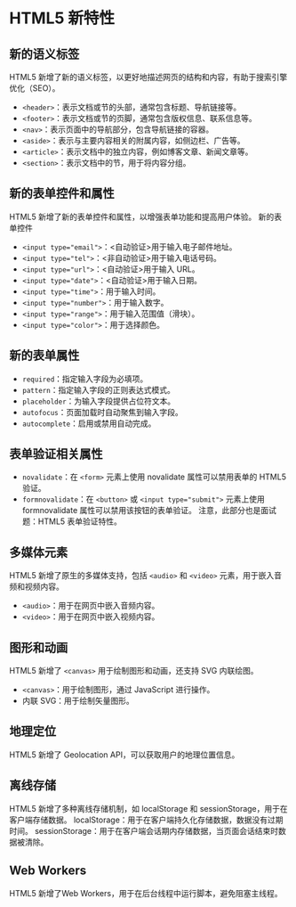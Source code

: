 # HTML5 新特性

## 新的语义标签

HTML5 新增了新的语义标签，以更好地描述网页的结构和内容，有助于搜索引擎优化（SEO）。

* `<header>`：表示文档或节的头部，通常包含标题、导航链接等。
* `<footer>`：表示文档或节的页脚，通常包含版权信息、联系信息等。
* `<nav>`：表示页面中的导航部分，包含导航链接的容器。
* `<aside>`：表示与主要内容相关的附属内容，如侧边栏、广告等。
* `<article>`：表示文档中的独立内容，例如博客文章、新闻文章等。
* `<section>`：表示文档中的节，用于将内容分组。

## 新的表单控件和属性

HTML5 新增了新的表单控件和属性，以增强表单功能和提高用户体验。
新的表单控件

* `<input type="email">`：<自动验证>用于输入电子邮件地址。
* `<input type="tel">`：<非自动验证>用于输入电话号码。
* `<input type="url">`：<自动验证>用于输入 URL。
* `<input type="date">`：<自动验证>用于输入日期。
* `<input type="time">`：用于输入时间。
* `<input type="number">`：用于输入数字。
* `<input type="range">`：用于输入范围值（滑块）。
* `<input type="color">`：用于选择颜色。

## 新的表单属性

* `required`：指定输入字段为必填项。
* `pattern`：指定输入字段的正则表达式模式。
* `placeholder`：为输入字段提供占位符文本。
* `autofocus`：页面加载时自动聚焦到输入字段。
* `autocomplete`：启用或禁用自动完成。

## 表单验证相关属性

* `novalidate`：在 `<form>` 元素上使用 novalidate 属性可以禁用表单的 HTML5 验证。
* `formnovalidate`：在 `<button>` 或 `<input type="submit">` 元素上使用 formnovalidate 属性可以禁用该按钮的表单验证。
注意，此部分也是面试题：HTML5 表单验证特性。

## 多媒体元素

HTML5 新增了原生的多媒体支持，包括 `<audio>` 和 `<video>` 元素，用于嵌入音频和视频内容。
* `<audio>`：用于在网页中嵌入音频内容。
* `<video>`：用于在网页中嵌入视频内容。

## 图形和动画
HTML5 新增了 `<canvas>` 用于绘制图形和动画，还支持 SVG 内联绘图。
* `<canvas>`：用于绘制图形，通过 JavaScript 进行操作。
* 内联 SVG：用于绘制矢量图形。

## 地理定位

HTML5 新增了 Geolocation API，可以获取用户的地理位置信息。

## 离线存储

HTML5 新增了多种离线存储机制，如 localStorage 和 sessionStorage，用于在客户端存储数据。
localStorage：用于在客户端持久化存储数据，数据没有过期时间。
sessionStorage：用于在客户端会话期内存储数据，当页面会话结束时数据被清除。

## Web Workers
HTML5 新增了Web Workers，用于在后台线程中运行脚本，避免阻塞主线程。
